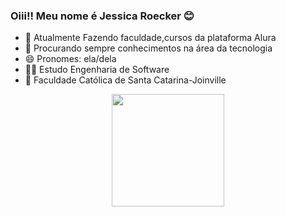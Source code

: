 ### Oiii!! Meu nome é Jessica Roecker 😊



- 🌱 Atualmente Fazendo faculdade,cursos da plataforma Alura
- 🤔 Procurando sempre conhecimentos na área da tecnologia
- 😄 Pronomes: ela/dela
- 👩‍🎓 Estudo Engenharia de Software
- 🏫 Faculdade Católica de Santa Catarina-Joinville

<div align="center">
  <a href="https://github.com/JessicaRoecker">
  <img height="180em" src="https://github-readme-stats.vercel.app/api?username=JessicaRoecker&show_icons=true&theme=dracula&include_all_commits=true&count_private=true"/>
    </div>
 
  
  
 



